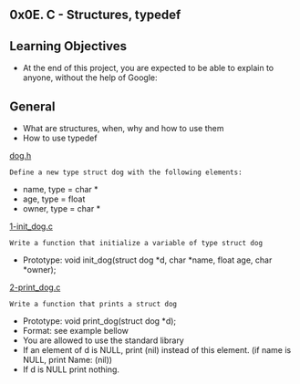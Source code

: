 ## 0x0E. C - Structures, typedef

## Learning Objectives
* At the end of this project, you are expected to be able to explain to anyone, without the help of Google:

## General
* What are structures, when, why and how to use them
* How to use typedef

[dog.h](./dog.h)
```
Define a new type struct dog with the following elements:
```
* name, type = char *
* age, type = float
* owner, type = char *

[1-init_dog.c](./1-init_dog.c)

```
Write a function that initialize a variable of type struct dog
```
* Prototype: void init_dog(struct dog *d, char *name, float age, char *owner);

[2-print_dog.c](./2-print_dog.c)
```
Write a function that prints a struct dog
```
* Prototype: void print_dog(struct dog *d);
* Format: see example bellow
* You are allowed to use the standard library
* If an element of d is NULL, print (nil) instead of this element. (if name is NULL, print Name: (nil))
* If d is NULL print nothing.

